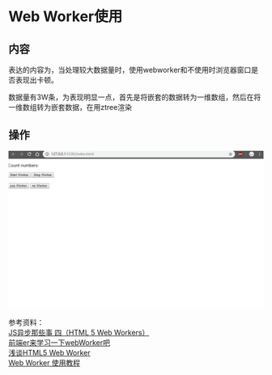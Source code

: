 # Web Worker使用

## 内容
表达的内容为，当处理较大数据量时，使用webworker和不使用时浏览器窗口是否表现出卡顿。   

数据量有3W条，为表现明显一点，首先是将嵌套的数据转为一维数组，然后在将一维数组转为嵌套数据，在用ztree渲染

## 操作
![操作](./demo.gif)

参考资料：  
[JS异步那些事 四（HTML 5 Web Workers）](https://segmentfault.com/a/1190000005081783)   
[前端er来学习一下webWorker吧](https://juejin.im/post/5bf8fa045188252f170e0dcb)   
[浅谈HTML5 Web Worker](https://juejin.im/post/59c1b3645188250ea1502e46)   
[Web Worker 使用教程](http://www.ruanyifeng.com/blog/2018/07/web-worker.html)